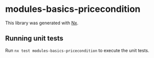 # modules-basics-pricecondition

This library was generated with [Nx](https://nx.dev).

## Running unit tests

Run `nx test modules-basics-pricecondition` to execute the unit tests.
